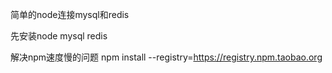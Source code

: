 简单的node连接mysql和redis

先安装node mysql redis

解决npm速度慢的问题
npm install --registry=https://registry.npm.taobao.org